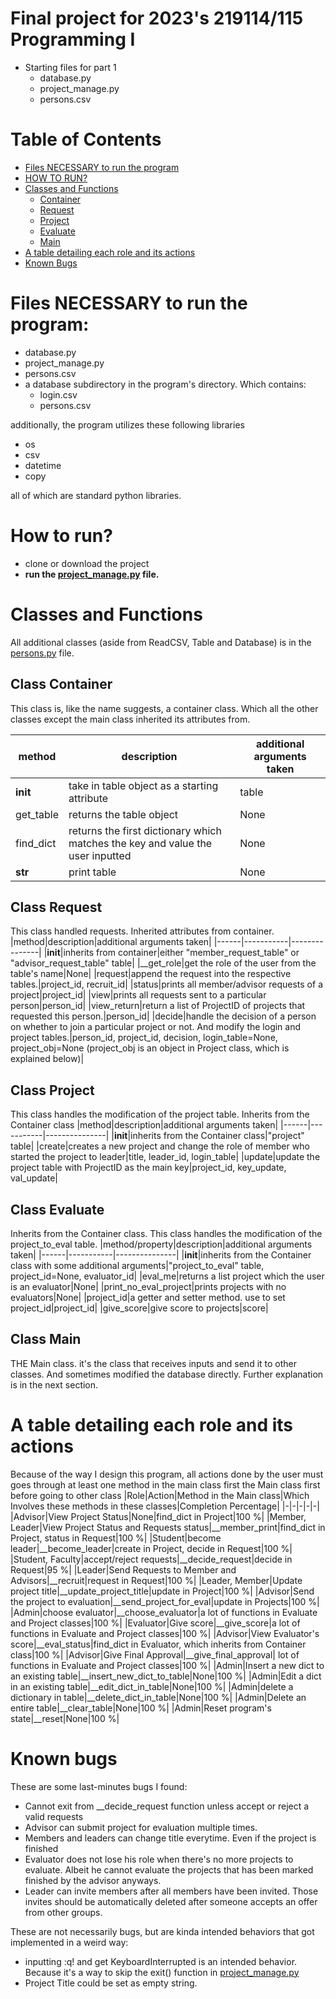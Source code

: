 # Final project for 2023's 219114/115 Programming I
* Starting files for part 1
  - database.py
  - project_manage.py
  - persons.csv

# Table of Contents
- [Files NECESSARY to run the program](#files-necessary-to-run-the-program)
- [HOW TO RUN?](#how-to-run)
- [Classes and Functions](#classes-and-functions)
  - [Container](#class-container)
  - [Request](#class-request)
  - [Project](#class-project)
  - [Evaluate](#class-evaluate)
  - [Main](#class-main)
- [A table detailing each role and its actions](#a-table-detailing-each-role-and-its-actions)
- [Known Bugs](#known-bugs)

# Files NECESSARY to run the program:
  - database.py
  - project_manage.py
  - persons.csv
  - a database subdirectory in the program's directory. Which contains:
    - login.csv
    - persons.csv

  additionally, the program utilizes these following libraries
  - os
  - csv
  - datetime
  - copy
  
  all of which are standard python libraries.
  
# How to run?
  - clone or download the project
  - **run the [project_manage.py](project_manage.py) file.**

# Classes and Functions
All additional classes (aside from ReadCSV, Table and Database) is in the [persons.py](persons.py) file.

## Class Container
This class is, like the name suggests, a container class. Which all the other classes except the main class inherited its attributes from.

|method|description|additional arguments taken|
|------|-----------|----------------|
|__init__|take in table object as a starting attribute|table|
|get_table|returns the table object|None|
|find_dict|returns the first dictionary which matches the key and value the user inputted|None|
|__str__|print table|None|

## Class Request
This class handled requests. Inherited attributes from container.
|method|description|additional arguments taken|
|------|-----------|---------------|
|__init__|inherits from container|either "member_request_table" or "advisor_request_table" table|
|__get_role|get the role of the user from the table's name|None|
|request|append the request into the respective tables.|project_id, recruit_id|
|status|prints all member/advisor requests of a project|project_id|
|view|prints all requests sent to a particular person|person_id|
|view_return|return a list of  ProjectID of projects that requested this person.|person_id|
|decide|handle the decision of a person on whether to join a particular project or not. And modify the login and project tables.|person_id, project_id, decision, login_table=None, project_obj=None (project_obj is an object in Project class, which is explained below)|

## Class Project
This class handles the modification of the project table. Inherits from the Container class
|method|description|additional arguments taken|
|------|-----------|---------------|
|__init__|inherits from the Container class|"project" table|
|create|creates a new project and change the role of member who started the project to leader|title, leader_id, login_table|
|update|update the project table with ProjectID as the main key|project_id, key_update, val_update|

## Class Evaluate
Inherits from the Container class. This class handles the modification of the project_to_eval table.
|method/property|description|additional arguments taken|
|------|-----------|---------------|
|__init__|inherits from the Container class with some additional arguments|"project_to_eval" table, project_id=None, evaluator_id|
|eval_me|returns a list project which the user is an evaluator|None|
|print_no_eval_project|prints projects with no evaluators|None|
|project_id|a getter and setter method. use to set project_id|project_id|
|give_score|give score to projects|score|

## Class Main
THE Main class. it's the class that receives inputs and send it to other classes. And sometimes modified the database directly. Further explanation is in the next section.

# A table detailing each role and its actions
Because of the way I design this program, all actions done by the user must goes through at least one method in the main class first the Main class first before going to other class
|Role|Action|Method in the Main class|Which Involves these methods in these classes|Completion Percentage|
|-|-|-|-|-|
|Advisor|View Project Status|None|find_dict in Project|100 %|
|Member, Leader|View Project Status and Requests status|__member_print|find_dict in Project, status in Request|100 %|
|Student|become leader|__become_leader|create in Project, decide in Request|100 %|
|Student, Faculty|accept/reject requests|__decide_request|decide in Request|95 %|
|Leader|Send Requests to Member and Advisors|__recruit|request in Request|100 %|
|Leader, Member|Update project title|__update_project_title|update in Project|100 %|
|Advisor|Send the project to evaluation|__send_project_for_eval|update in Projects|100 %|
|Admin|choose evaluator|__choose_evaluator|a lot of functions in Evaluate and Project classes|100 %|
|Evaluator|Give score|__give_score|a lot of functions in Evaluate and Project classes|100 %|
|Advisor|View Evaluator's score|__eval_status|find_dict in Evaluator, which inherits from Container class|100 %|
|Advisor|Give Final Approval|__give_final_approval| lot of functions in Evaluate and Project classes|100 %|
|Admin|Insert a new dict to an existing table|__insert_new_dict_to_table|None|100 %|
|Admin|Edit a dict in an existing table|__edit_dict_in_table|None|100 %|
|Admin|delete a dictionary in table|__delete_dict_in_table|None|100 %|
|Admin|Delete an entire table|__clear_table|None|100 %|
|Admin|Reset program's state|__reset|None|100 %|

# Known bugs
These are some last-minutes bugs I found:
- Cannot exit from __decide_request function unless accept or reject a valid requests
- Advisor can submit project for evaluation multiple times.
- Members and leaders can change title everytime. Even if the project is finished
- Evaluator does not lose his role when there's no more projects to evaluate. Albeit he cannot evaluate the projects that has been marked finished by the advisor anyways.
- Leader can invite members after all members have been invited. Those invites should be automatically deleted after someone accepts an offer from other groups.

These are not necessarily bugs, but are kinda intended behaviors that got implemented in a weird way:
- inputting :q! and get KeyboardInterrupted is an intended behavior. Because it's a way to skip the exit() function in [project_manage.py](project_manage.py)
- Project Title could be set as empty string.